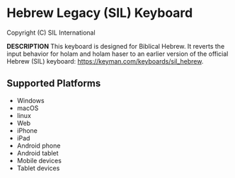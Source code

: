 Hebrew Legacy (SIL) Keyboard
=====================

Copyright (C) SIL International

__DESCRIPTION__
This keyboard is designed for Biblical Hebrew. It reverts the input behavior for holam and holam haser to an earlier version of the official 
Hebrew (SIL) keyboard: https://keyman.com/keyboards/sil_hebrew.

Supported Platforms
-------------------
 * Windows
 * macOS
 * linux
 * Web
 * iPhone
 * iPad
 * Android phone
 * Android tablet
 * Mobile devices
 * Tablet devices


